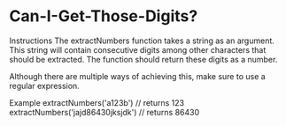 # Can-I-Get-Those-Digits?

Instructions
The extractNumbers function takes a string as an argument. This string will contain consecutive digits among other characters that should be extracted. The function should return these digits as a number.

Although there are multiple ways of achieving this, make sure to use a regular expression.

Example
extractNumbers('a123b') // returns 123
extractNumbers('jajd86430jksjdk') // returns 86430
